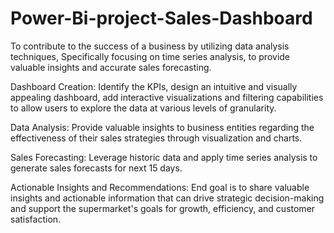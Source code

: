 # Power-Bi-project-Sales-Dashboard
To contribute to the success of a business by utilizing data analysis techniques, Specifically focusing on time series analysis, to provide valuable insights and accurate sales forecasting.

Dashboard Creation: Identify the KPIs, design an intuitive and visually appealing dashboard, add interactive visualizations and filtering capabilities to allow users to explore the data at various levels of granularity.

Data Analysis: Provide valuable insights to business entities regarding the effectiveness of their sales strategies through visualization and charts.

Sales Forecasting: Leverage historic data and apply time series analysis to generate sales forecasts for next 15 days.

Actionable Insights and Recommendations: End goal is to share valuable insights and actionable information that can drive strategic decision-making and support the supermarket's goals for growth, efficiency, and customer satisfaction.
